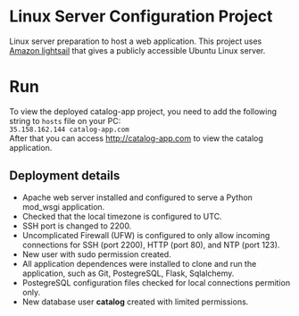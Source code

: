 # Linux Server Configuration Project
 Linux server preparation to host a web application.
 This project uses [Amazon lightsail](https://lightsail.aws.amazon.com/) that gives a publicly accessible Ubuntu Linux server.
# Run
To view the deployed catalog-app project, you need to add the following string to `hosts` file on your PC:<br>
`35.158.162.144 catalog-app.com`
<br>After that you can access http://catalog-app.com to view the catalog application. 

## Deployment details
* Apache web server installed and configured to serve a Python mod_wsgi application.
* Checked that the local timezone is configured to UTC.
* SSH port is changed to 2200.
* Uncomplicated Firewall (UFW) is configured to only allow incoming connections for SSH (port 2200), HTTP (port 80), and NTP (port 123).
* New user with sudo permission created.
* All application dependences were installed to clone and run the application, such as Git, PostegreSQL, Flask, Sqlalchemy.
* PostegreSQL configuration files checked  for local connections permition only.
* New database user **catalog** created with limited permissions.

